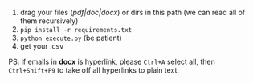 1. drag your files (*pdf|doc|docx*) or dirs in this path (we can read all of them recursively)
2. `pip install -r requirements.txt`
3. `python execute.py` (be patient)
4. get your .csv

PS: if emails in **docx** is hyperlink, please `Ctrl+A` select all, then `Ctrl+Shift+F9` to take off all hyperlinks to plain text.
